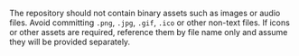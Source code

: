 The repository should not contain binary assets such as images or audio files.
Avoid committing `.png`, `.jpg`, `.gif`, `.ico` or other non-text files. If icons
or other assets are required, reference them by file name only and assume they
will be provided separately.

